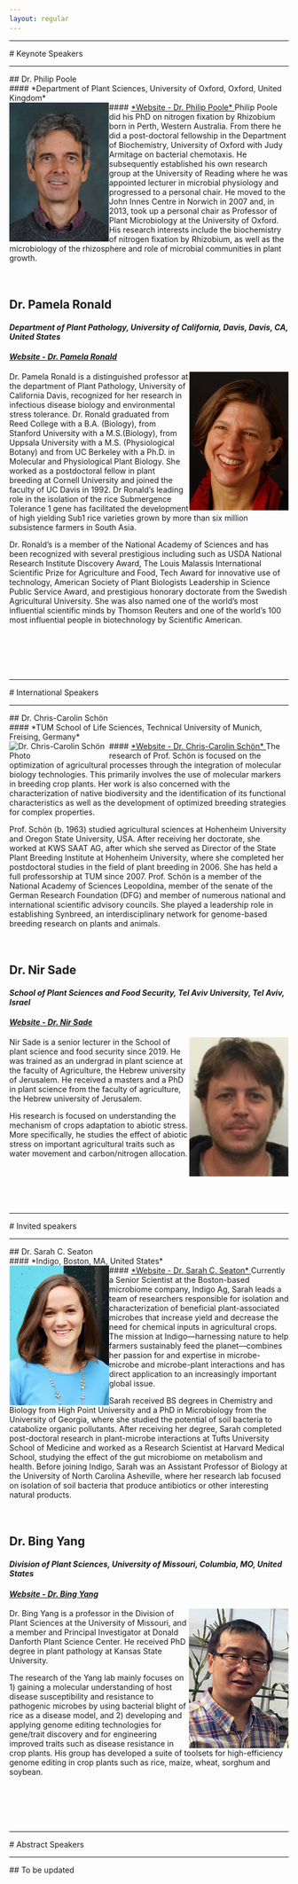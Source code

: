 ```yaml
---
layout: regular
---
```


<hr style="clear: both;" />
# Keynote Speakers
<hr style="clear: both;" />
## Dr. Philip Poole <br/>
#### *Department of Plant Sciences, University of Oxford, Oxford, United Kingdom* <br/>
#### <a href="https://www.plants.ox.ac.uk/people/phil-poole#tab-2059586" target="_blank"> *Website - Dr. Philip Poole* </a>
<img src="/img/2021PhilipPoole.png" alt="Dr. Philip Poole Photo"  width="180px" style="float: left" /> 
Philip Poole did his PhD on nitrogen fixation by Rhizobium born in Perth, Western Australia. From there he did a post-doctoral fellowship in the Department of Biochemistry, University of Oxford with Judy Armitage on bacterial chemotaxis. He subsequently established his own research group at the University of Reading where he was appointed lecturer in microbial physiology and progressed to a personal chair. He moved to the John Innes Centre in Norwich in 2007 and, in 2013, took up a personal chair as Professor of Plant Microbiology at the University of Oxford. His research interests include the biochemistry of nitrogen fixation by Rhizobium, as well as the microbiology of the rhizosphere and role of microbial communities in plant growth.
<br/><br/><br/>

## Dr. Pamela Ronald <br/>
#### *Department of Plant Pathology, University of California, Davis, Davis, CA, United States* <br/>
#### <a href="https://cropgeneticsinnovation.ucdavis.edu/about-ronald" target="_blank"> *Website - Dr. Pamela Ronald* </a>
<img src="/img/2021PamelaRonald.png" alt="Dr. Pamela Ronald Photo"  width="180px" style="float: right" /> 
Dr. Pamela Ronald is a distinguished professor at the department of Plant Pathology, University of California Davis, recognized for her research in infectious disease biology and environmental stress tolerance. Dr. Ronald graduated from Reed College with a B.A. (Biology), from Stanford University with a M.S.(Biology), from Uppsala University with a M.S. (Physiological Botany) and from UC Berkeley with a Ph.D. in Molecular and Physiological Plant Biology. She worked as a postdoctoral fellow in plant breeding at Cornell University and joined the faculty of UC Davis in 1992. Dr Ronald’s leading role in the isolation of the rice Submergence Tolerance 1 gene has facilitated the development of high yielding Sub1 rice varieties grown by more than six million subsistence farmers in South Asia. 

Dr. Ronald’s is a member of the National Academy of Sciences and has been recognized with several prestigious including such as USDA National Research Institute Discovery Award, The Louis Malassis International Scientific Prize for Agriculture and Food, Tech Award for innovative use of technology, American Society of Plant Biologists Leadership in Science Public Service Award, and prestigious honorary doctorate from the Swedish Agricultural University. She was also named one of the world’s most influential scientific minds by Thomson Reuters and one of the world’s 100 most influential people in biotechnology by Scientific American. 
<br/><br/><br/><br/><br/><br/>

<hr style="clear: both;" />
# International Speakers
<hr style="clear: both;" />
## Dr. Chris-Carolin Schön <br/>
#### *TUM School of Life Sciences, Technical University of Munich, Freising, Germany* <br/>
#### <a href="https://www.professoren.tum.de/en/schoen-chris-carolin" target="_blank"> *Website - Dr. Chris-Carolin Schön* </a>
<img src="/img/2021Schön.png" alt="Dr. Chris-Carolin Schön Photo"  width="180px" style="float: left" />
The research of Prof. Schön is focused on the optimization of agricultural processes through the integration of molecular biology technologies. This primarily involves the use of molecular markers in breeding crop plants. Her work is also concerned with the characterization of native biodiversity and the identification of its functional characteristics as well as the development of optimized breeding strategies for complex properties.

Prof. Schön (b. 1963) studied agricultural sciences at Hohenheim University and Oregon State University, USA. After receiving her doctorate, she worked at KWS SAAT AG, after which she served as Director of the State Plant Breeding Institute at Hohenheim University, where she completed her postdoctoral studies in the field of plant breeding in 2006. She has held a full professorship at TUM since 2007. Prof. Schön is a member of the National Academy of Sciences Leopoldina, member of the senate of the German Research Foundation (DFG) and member of numerous national and international scientific advisory councils. She played a leadership role in establishing Synbreed, an interdisciplinary network for genome-based breeding research on plants and animals.
<br/><br/><br/>

## Dr. Nir Sade <br/>
#### *School of Plant Sciences and Food Security, Tel Aviv University, Tel Aviv, Israel* <br/>
#### <a href="https://en-lifesci.tau.ac.il/profile/nirsa" target="_blank"> *Website - Dr. Nir Sade* </a>
<img src="/img/2021NirSade.png" alt="Dr. Nir Sade Photo"  width="180px" style="float: right" />
Nir Sade is a senior lecturer in the School of plant science and food security since 2019.  He was trained as an undergrad in plant science at the faculty of Agriculture, the Hebrew university of Jerusalem. He received a masters and a PhD in plant science from the faculty of agriculture, the Hebrew university of Jerusalem.

His research is focused on understanding the mechanism of crops adaptation to abiotic stress. More specifically, he studies the effect of abiotic stress on important agricultural traits such as water movement and carbon/nitrogen allocation.
<br/><br/><br/><br/><br/><br/>

<hr style="clear: both;" />
# Invited speakers
<hr style="clear: both;" />
## Dr. Sarah C. Seaton <br/>
#### *Indigo, Boston, MA, United States* <br/>
#### <a href="https://www.linkedin.com/in/sarah-craven-seaton-21895633/" target="_blank"> *Website - Dr. Sarah C. Seaton* </a>
<img src="/img/2021SarahSeaton.png" alt="Dr. Sarah C. Seaton Photo"  width="180px" style="float: left" />
Currently a Senior Scientist at the Boston-based microbiome company, Indigo Ag, Sarah leads a team of researchers responsible for isolation and characterization of beneficial plant-associated microbes that increase yield and decrease the need for chemical inputs in agricultural crops. The mission at Indigo—harnessing nature to help farmers sustainably feed the planet—combines her passion for and expertise in microbe-microbe and microbe-plant interactions and has direct application to an increasingly important global issue. 

Sarah received BS degrees in Chemistry and Biology from High Point University and a PhD in Microbiology from the University of Georgia, where she studied the potential of soil bacteria to catabolize organic pollutants. After receiving her degree, Sarah completed post-doctoral research in plant-microbe interactions at Tufts University School of Medicine and worked as a Research Scientist at Harvard Medical School, studying the effect of the gut microbiome on metabolism and health. Before joining Indigo, Sarah was an Assistant Professor of Biology at the University of North Carolina Asheville, where her research lab focused on isolation of soil bacteria that produce antibiotics or other interesting natural products.
<br/><br/><br/>

## Dr. Bing Yang <br/>
#### *Division of Plant Sciences, University of Missouri, Columbia, MO, United States* <br/>
#### <a href="https://cafnr.missouri.edu/person/bing-yang/" target="_blank"> *Website - Dr. Bing Yang* </a>
<img src="/img/2021BingYang.png" alt="Dr. Bing Yang Photo"  width="180px" style="float: right" />
Dr. Bing Yang is a professor in the Division of Plant Sciences at the University of Missouri, and a member and Principal Investigator at Donald Danforth Plant Science Center. He received PhD degree in plant pathology at Kansas State University. 

The research of the Yang lab mainly focuses on 1) gaining a molecular understanding of host disease susceptibility and resistance to pathogenic microbes by using bacterial blight of rice as a disease model, and 2) developing and applying genome editing technologies for gene/trait discovery and for engineering improved traits such as disease resistance in crop plants. His group has developed a suite of toolsets for high-efficiency genome editing in crop plants such as rice, maize, wheat, sorghum and soybean.
<br/><br/><br/><br/><br/><br/>

<hr style="clear: both;" />
# Abstract Speakers
<hr style="clear: both;" />
## To be updated <br/>
